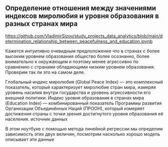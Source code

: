 ## Определение отношения между значениями индексов миролюбия и уровня образования в разных странах мира
https://github.com/VladimirSizov/study_projects_data_analytics/blob/main/determination_relationship_between_peacefulness_and_education.ipynb

Кажется интуитивно очевидным предположение что в странах с более высоким уровнем образования общество более осознанно, более внимательно к окружающим и поэтому менее агрессивно по сравнению с странами обладающими низким уровнем образования. Проверим так ли это на самом деле.

Глобальный индекс миролюбия (Global Peace Index) — это комплексный показатель, который характеризует миролюбие стран мира, измеряя уровень насилия внутри государства и уровень агрессивности его внешней политики. 
Индекс уровня образования в странах мира (Education Index) — комбинированный показатель Программы развития Организации Объединённых Наций (ПРООН), который измеряет достижения страны с точки зрения достигнутого уровня образования её населения. источник данных

В этом ноутбуке с помощью метода линейной регрессии мы определим зависимость этих двух величин, посмотрим насколько хорошо модель описывает эти данные
